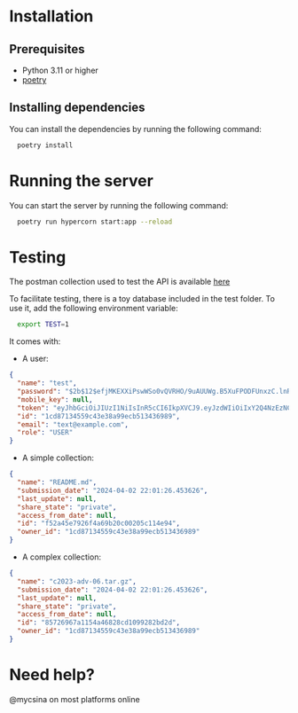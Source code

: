 # Installation

## Prerequisites
- Python 3.11 or higher
- [poetry](https://python-poetry.org/docs/)

## Installing dependencies
You can install the dependencies by running the following command:
```bash
  poetry install
```

# Running the server
You can start the server by running the following command:
```bash
  poetry run hypercorn start:app --reload
```

# Testing
The postman collection used to test the API is available [here](https://api.postman.com/collections/27354467-c0c20ae1-68da-4f77-a2b1-0871ee31cb5c?access_key=PMAT-01HTGBCH99JB2KC1EJGCGMJ01G)

To facilitate testing, there is a toy database included in the test folder. To use it, add the following environment variable:
```bash
  export TEST=1
```

It comes with:

- A user:
```json
{
  "name": "test",
  "password": "$2b$12$efjMKEXXiPswWSo0vQVRHO/9uAUUWg.B5XuFPODFUnxzC.lnR/2yq",
  "mobile_key": null,
  "token": "eyJhbGciOiJIUzI1NiIsInR5cCI6IkpXVCJ9.eyJzdWIiOiIxY2Q4NzEzNC01NTljLTQzZTMtOGE5OS1lY2I1MTM0MzY5ODkiLCJleHAiOjE3MTIwOTM3ODB9.kKPTWaRsQ0X-Wrs4se9Yedn99QoNIsxOO5RHlt1NHPw",
  "id": "1cd87134559c43e38a99ecb513436989",
  "email": "text@example.com",
  "role": "USER"
}
```

- A simple collection:
```json
{
  "name": "README.md",
  "submission_date": "2024-04-02 22:01:26.453626",
  "last_update": null,
  "share_state": "private",
  "access_from_date": null,
  "id": "f52a45e7926f4a69b20c00205c114e94",
  "owner_id": "1cd87134559c43e38a99ecb513436989"
}
```

- A complex collection:
```json
{
  "name": "c2023-adv-06.tar.gz",
  "submission_date": "2024-04-02 22:01:26.453626",
  "last_update": null,
  "share_state": "private",
  "access_from_date": null,
  "id": "85726967a1154a46828cd1099282bd2d",
  "owner_id": "1cd87134559c43e38a99ecb513436989"
}
```

# Need help?
@mycsina on most platforms online